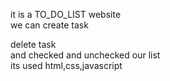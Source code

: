 it is a TO_DO_LIST website
<br>
we can create task<br>

delete task<br>
and checked and unchecked our list
<br>
its used html,css,javascript
